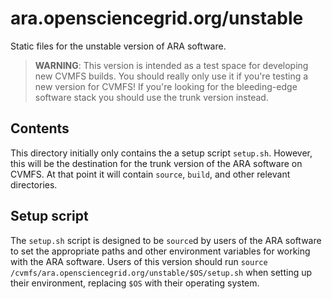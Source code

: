 # ara.opensciencegrid.org/unstable

Static files for the unstable version of ARA software.

> **WARNING**: This version is intended as a test space for developing new CVMFS builds. You should really only use it if you're testing a new version for CVMFS! If you're looking for the bleeding-edge software stack you should use the trunk version instead.

## Contents

This directory initially only contains the a setup script `setup.sh`. However, this will be the destination for the trunk version of the ARA software on CVMFS. At that point it will contain `source`, `build`, and other relevant directories.

## Setup script

The `setup.sh` script is designed to be `source`d by users of the ARA software to set the appropriate paths and other environment variables for working with the ARA software. Users of this version should run `source /cvmfs/ara.opensciencegrid.org/unstable/$OS/setup.sh` when setting up their environment, replacing `$OS` with their operating system.

